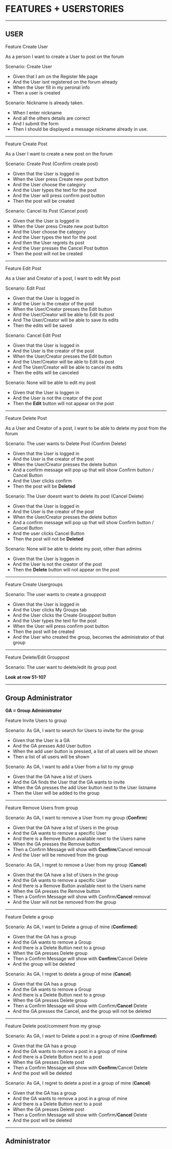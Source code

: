 # FEATURES + USERSTORIES

------------------------------------------

## USER

Feature Create User

As a person I want to create a User to post on the forum

Scenario: Create User

- Given that I am on the Register Me page
- And the User isnt registered on the forum already
- When the User fill in my peronal info
- Then a user is created

Scenario: Nickname is already taken.
- When I enter nickname
- And all the others details are correct
- And I submit the form
- Then I should be displayed a message nickname already in use.

-----------------------------------

Feature Create Post

As a User I want to create a new post on the forum

Scenario: Create Post (Confirm create post)

- Given that the User is logged in
- When the User press Create new post button
- And the User choose the category
- And the User types the text for the post
- And the User will press confirm post button
- Then the post will be created

Scenario: Cancel its Post (Cancel post)

- Given that the User is logged in
- When the User press Create new post button
- And the User choose the category
- And the User types the text for the post
- And then the User regrets its post
- And the User presses the Cancel Post button
- Then the post will not be created

-----------------------------------

Feature Edit Post

As a User and Creator of a post, I want to edit My post

Scenario: Edit Post

- Given that the User is logged in
- And the User is the creator of the post
- When the User/Creator presses the Edit button
- And the User/Creator will be able to Edit its post
- And The User/Creator will be able to save its edits
- Then the edits will be saved

Scenario: Cancel Edit Post

- Given that the User is logged in
- And the User is the creator of the post
- When the User/Creator presses the Edit button
- And the User/Creator will be able to Edit its post
- And The User/Creator will be able to cancel its edits
- Then the edits will be canceled

Scenario: None will be able to edit my post

- Given that the User is loggen in
- And the User is not the creator of the post
- Then the **Edit** button will not appear on the post

-----------------------------------

Feature Delete Post

As a User and Creator of a post, I want to be able to delete my post from the forum

Scenario: The user wants to Delete Post (Confirm Delete)

- Given that the User is logged in
- And the User is the creator of the post
- When the User/Creator presses the delete button
- And a confirm message will pop up that will show Confirm button / Cancel Button
- And the User clicks confirm
- Then the post will be **Deleted**

Scenario: The User doesnt want to delete its post (Cancel Delete)

- Given that the User is logged in
- And the User is the creator of the post
- When the User/Creator presses the delete button
- And a confirm message will pop up that will show Confirm button / Cancel Button
- And the user clicks Cancel Button
- Then the post will not be **Deleted**

Scenario: None will be able to delete my post, other than admins

- Given that the User is loggen in
- And the User is not the creator of the post
- Then the **Delete** button will not appear on the post

-----------------------------------

Feature Create Usergroups

Scenario: The user wants to create a grouppost

- Given that the User is logged in
- And the User clicks My Groups tab
- And the User clicks the Create Grouppost button
- And the User types the text for the post
- When the User will press confirm post button
- Then the post will be created
- And the User who created the group, becomes the administrator of that group

-----------------------------------

Feature Delete/Edit Grouppost

Scenario: The user want to delete/edit its group post

**Look at row 51-107**

-----------------------------------


## Group Administrator


**GA = Group Administrator**

Feature Invite Users to group

Scenario: As GA, I want to search for Users to invite for the group

- Given that the User is a GA
- And the GA presses Add User button
- When the add user button is pressed, a list of all users will be shown
- Then a list of all users will be shown


Scenario: As GA, I want to add a User from a list to my group

- Given that the GA have a list of Users
- And the GA finds the User that the GA wants to invite
- When the GA presses the add User button next to the User listname
- Then the User will be added to the group

-----------------------------------

Feature Remove Users from group

Scenario: As GA, I want to remove a User from my group (**Confirm**)

- Given that the GA have a list of Users in the group
- And the GA wants to remove a specific User
- And there is a Remove Button available next to the Users name
- When the GA presses the Remove button
- Then a Confirm Message will show with **Confirm**/Cancel removal
- And the User will be removed from the group

Scenario: As GA, I regret to remove a User from my group (**Cancel**)

- Given that the GA have a list of Users in the group
- And the GA wants to remove a specific User
- And there is a Remove Button available next to the Users name
- When the GA presses the Remove button
- Then a Confirm Message will show with Confirm/**Cancel** removal
- And the User will not be removed from the group

-----------------------------------

Feature Delete a group

Scenario: As GA, I want to Delete a group of mine (**Confirmed**)

- Given that the GA has a group
- And the GA wants to remove a Group
- And there is a Delete Button next to a group
- When the GA presses Delete group
- Then a Confirm Message will show with **Confirm**/Cancel Delete
- And the group will be deleted


Scenario: As GA, I regret to delete a group of mine (**Cancel**)

- Given that the GA has a group
- And the GA wants to remove a Group
- And there is a Delete Button next to a group
- When the GA presses Delete group
- Then a Confirm Message will show with Confirm/**Cancel** Delete
- And the GA presses the Cancel, and the group will not be deleted

-----------------------------------

Feature Delete post/comment from my group

Scenario: As GA, I want to Delete a post in a group of mine (**Confirmed**)

- Given that the GA has a group
- And the GA wants to remove a post in a group of mine
- And there is a Delete Button next to a post
- When the GA presses Delete post
- Then a Confirm Message will show with **Confirm**/Cancel Delete
- And the post will be deleted


Scenario: As GA, I regret to delete a post in a group of mine (**Cancel**)

- Given that the GA has a group
- And the GA wants to remove a post in a group of mine
- And there is a Delete Button next to a post
- When the GA presses Delete post
- Then a Confirm Message will show with Confirm/**Cancel** Delete
- And the post will be deleted

-----------------------------------

## Administrator



